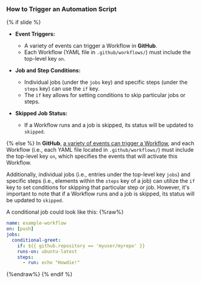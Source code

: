 ### How to Trigger an Automation Script
{% if slide %}
- **Event Triggers:**
  - A variety of events can trigger a Workflow in **GitHub**.
  - Each Workflow (YAML file in `.github/workflows/`) must include the top-level key `on`.

- **Job and Step Conditions:**
  - Individual jobs (under the `jobs` key) and specific steps (under the `steps` key) can use the `if` key.
  - The `if` key allows for setting conditions to skip particular jobs or steps.

- **Skipped Job Status:**
  - If a Workflow runs and a job is skipped, its status will be updated to `skipped`.

{% else %}
In **GitHub**, [a variety of events can trigger a Workflow](https://docs.github.com/en/actions/writing-workflows/choosing-when-your-workflow-runs/events-that-trigger-workflows), and each Workflow (i.e., each YAML file located in `.github/workflows/`) must include the top-level key `on`, which specifies the events that will activate this Workflow.

Additionally, individual jobs (i.e., entries under the top-level key `jobs`) and specific steps (i.e., elements within the `steps` key of a job) can utilize the `if` key to set conditions for skipping that particular step or job.
However, it's important to note that if a Workflow runs and a job is skipped, its status will be updated to `skipped`.

A conditional job could look like this:
{%raw%}
```yaml
name: example-workflow
on: [push]
jobs:
  conditional-greet:
    if: ${{ github.repository == 'myuser/myrepo' }}
    runs-on: ubuntu-latest
    steps:
      - run: echo "Howdie!"
```
{%endraw%}
{% endif %}
